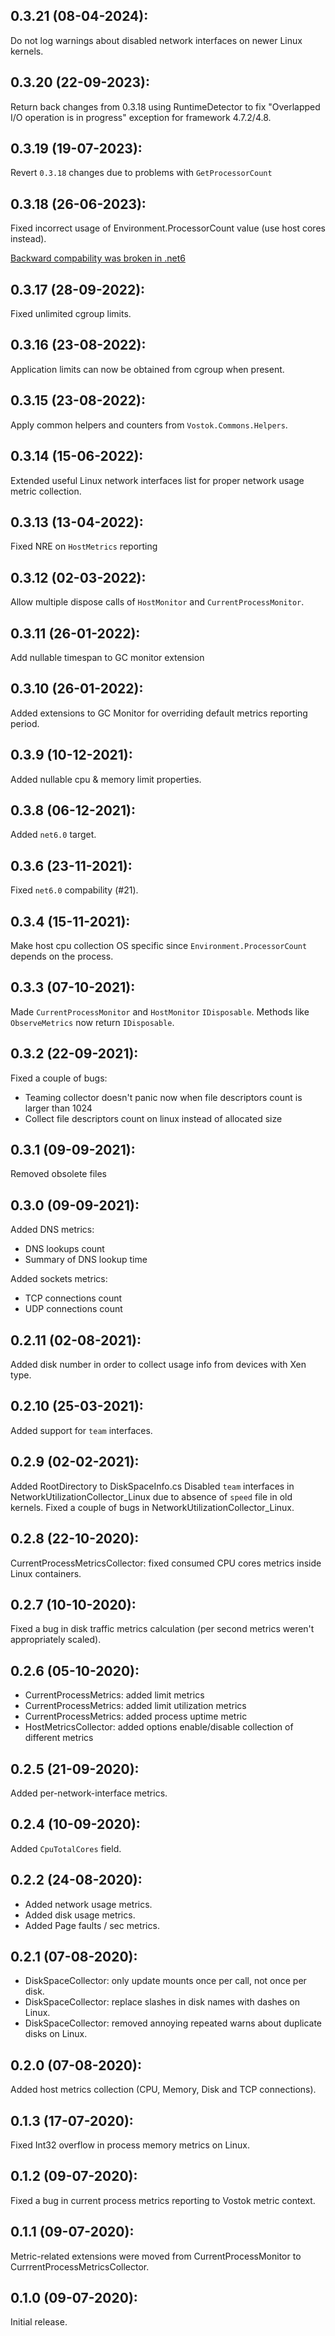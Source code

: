 ## 0.3.21 (08-04-2024):

Do not log warnings about disabled network interfaces on newer Linux kernels.

## 0.3.20 (22-09-2023):

Return back changes from 0.3.18 using RuntimeDetector to fix "Overlapped I/O operation is in progress" exception for framework 4.7.2/4.8.

## 0.3.19 (19-07-2023):

Revert `0.3.18` changes due to problems with `GetProcessorCount`

## 0.3.18 (26-06-2023):

Fixed incorrect usage of Environment.ProcessorCount value (use host cores instead).

[Backward compability was broken in .net6](https://learn.microsoft.com/en-us/dotnet/core/compatibility/core-libraries/6.0/environment-processorcount-on-windows)

## 0.3.17 (28-09-2022):

Fixed unlimited cgroup limits.

## 0.3.16 (23-08-2022):

Application limits can now be obtained from cgroup when present. 

## 0.3.15 (23-08-2022):

Apply common helpers and counters from `Vostok.Commons.Helpers`.

## 0.3.14 (15-06-2022):

Extended useful Linux network interfaces list for proper network usage metric collection.

## 0.3.13 (13-04-2022):

Fixed NRE on `HostMetrics` reporting

## 0.3.12 (02-03-2022):

Allow multiple dispose calls of `HostMonitor` and `CurrentProcessMonitor`.

## 0.3.11 (26-01-2022):

Add nullable timespan to GC monitor extension

## 0.3.10 (26-01-2022):

Added extensions to GC Monitor for overriding default metrics reporting period.

## 0.3.9 (10-12-2021):

Added nullable cpu & memory limit properties.

## 0.3.8 (06-12-2021):

Added `net6.0` target.

## 0.3.6 (23-11-2021):

Fixed `net6.0` compability (#21).

## 0.3.4 (15-11-2021):

Make host cpu collection OS specific since `Environment.ProcessorCount` depends on the process.

## 0.3.3 (07-10-2021):

Made `CurrentProcessMonitor` and `HostMonitor` `IDisposable`. 
Methods like `ObserveMetrics` now return `IDisposable`.

## 0.3.2 (22-09-2021):

Fixed a couple of bugs:
- Teaming collector doesn't panic now when file descriptors count is larger than 1024
- Collect file descriptors count on linux instead of allocated size

## 0.3.1 (09-09-2021):

Removed obsolete files

## 0.3.0 (09-09-2021):

Added DNS metrics:
- DNS lookups count
- Summary of DNS lookup time 

Added sockets metrics:
- TCP connections count
- UDP connections count

## 0.2.11 (02-08-2021):

Added disk number in order to collect usage info from devices with Xen type. 

## 0.2.10 (25-03-2021):

Added support for `team` interfaces. 

## 0.2.9 (02-02-2021):

Added RootDirectory to DiskSpaceInfo.cs
Disabled `team` interfaces in NetworkUtilizationCollector_Linux due to absence of `speed` file in old kernels.
Fixed a couple of bugs in NetworkUtilizationCollector_Linux.

## 0.2.8 (22-10-2020):

CurrentProcessMetricsCollector: fixed consumed CPU cores metrics inside Linux containers.

## 0.2.7 (10-10-2020):

Fixed a bug in disk traffic metrics calculation (per second metrics weren't appropriately scaled).

## 0.2.6 (05-10-2020):

- CurrentProcessMetrics: added limit metrics
- CurrentProcessMetrics: added limit utilization metrics
- CurrentProcessMetrics: added process uptime metric
- HostMetricsCollector: added options enable/disable collection of different metrics

## 0.2.5 (21-09-2020):

Added per-network-interface metrics.

## 0.2.4 (10-09-2020):

Added `CpuTotalCores` field.

## 0.2.2 (24-08-2020):

- Added network usage metrics.
- Added disk usage metrics.
- Added Page faults / sec metrics.

## 0.2.1 (07-08-2020):

- DiskSpaceCollector: only update mounts once per call, not once per disk.
- DiskSpaceCollector: replace slashes in disk names with dashes on Linux.
- DiskSpaceCollector: removed annoying repeated warns about duplicate disks on Linux.

## 0.2.0 (07-08-2020):

Added host metrics collection (CPU, Memory, Disk and TCP connections).

## 0.1.3 (17-07-2020):

Fixed Int32 overflow in process memory metrics on Linux.

## 0.1.2 (09-07-2020):

Fixed a bug in current process metrics reporting to Vostok metric context.

## 0.1.1 (09-07-2020):

Metric-related extensions were moved from CurrentProcessMonitor to CurrrentProcessMetricsCollector.

## 0.1.0 (09-07-2020):

Initial release.
